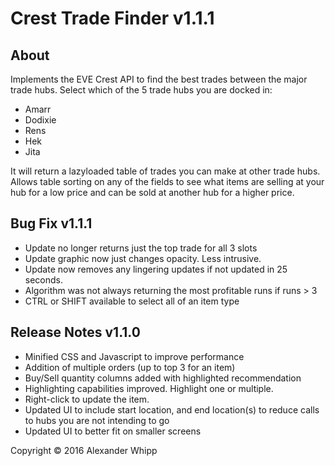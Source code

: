 # Crest Trade Finder v1.1.1

## About

Implements the EVE Crest API to find the best trades between the major trade hubs.
Select which of the 5 trade hubs you are docked in:
* Amarr
* Dodixie
* Rens
* Hek
* Jita

It will return a lazyloaded table of trades you can make at other trade hubs. Allows table sorting on any of the fields to see what items are selling at your hub for a low price and can be sold at another hub for a higher price.

## Bug Fix v1.1.1

* Update no longer returns just the top trade for all 3 slots
* Update graphic now just changes opacity. Less intrusive.
* Update now removes any lingering updates if not updated in 25 seconds.
* Algorithm was not always returning the most profitable runs  if runs > 3
* CTRL or SHIFT available to select all of an item type

## Release Notes v1.1.0

* Minified CSS and Javascript to improve performance
* Addition of multiple orders (up to top 3 for an item)
* Buy/Sell quantity columns added with highlighted recommendation
* Highlighting capabilities improved. Highlight one or multiple.
* Right-click to update the item.
* Updated UI to include start location, and end location(s) to reduce calls to hubs you are not intending to go
* Updated UI to better fit on smaller screens


Copyright © 2016 Alexander Whipp
